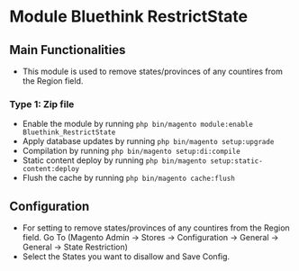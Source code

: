 # Module Bluethink RestrictState

## Main Functionalities

- This module is used to remove states/provinces of any countires from the Region field.

### Type 1: Zip file

- Enable the module by running `php bin/magento module:enable Bluethink_RestrictState`
- Apply database updates by running `php bin/magento setup:upgrade`
- Compilation by running `php bin/magento setup:di:compile`
- Static content deploy by running `php bin/magento setup:static-content:deploy`
- Flush the cache by running `php bin/magento cache:flush`

## Configuration

- For setting to remove states/provinces of any countires from the Region field. Go To (Magento Admin -> Stores -> Configuration -> General -> General -> State Restriction)
- Select the States you want to disallow and Save Config.

